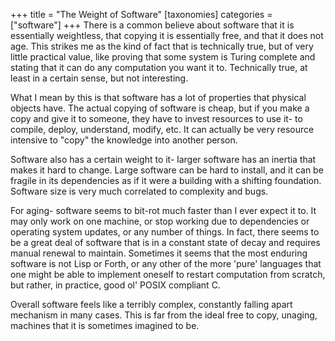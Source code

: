 +++
title = "The Weight of Software"
[taxonomies]
categories = ["software"]
+++
There is a common believe about software that it is essentially
weightless, that copying it is essentially free, and that it
does not age. This strikes me as the kind of fact that is technically
true, but of very little practical value, like proving that some
system is Turing complete and stating that it can do any computation
you want it to. Technically true, at least in a certain sense,
but not interesting.


What I mean by this is that software has a lot of properties
that physical objects have. The actual copying of software is
cheap, but if you make a copy and give it to someone, they
have to invest resources to use it- to compile, deploy,
understand, modify, etc. It can actually be very 
resource intensive to "copy" the knowledge into
another person.


Software also has a certain weight to it- larger software has
an inertia that makes it hard to change. Large software
can be hard to install, and it can be
fragile in its dependencies as if it were a building
with a shifting foundation. Software size is very
much correlated to complexity and bugs.


For aging- software seems to bit-rot much faster than I
ever expect it to. It may only work on one machine, or
stop working due to dependencies or operating system updates,
or any number of things. In fact, there seems to be
a great deal of software that is in a constant state
of decay and requires manual renewal to maintain.
Sometimes it seems that the most enduring software is
not Lisp or Forth, or any other of the more 'pure' 
languages that one might be able to implement oneself
to restart computation from scratch, but rather,
in practice, good ol' POSIX compliant C.


Overall software feels like a terribly complex,
constantly falling apart mechanism in many cases.
This is far from the ideal free to copy, unaging,
machines that it is sometimes imagined to be.

